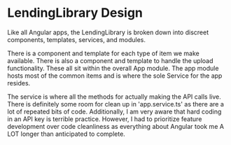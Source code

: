 # LendingLibrary Design

Like all Angular apps, the LendingLibrary is broken down into discreet components, templates, services, and modules.

There is a component and template for each type of item we make available.  There is also a component and template to handle the upload functionality.  These all sit within the overall App module.  The app module hosts most of the common items and is where the sole Service for the app resides.

The service is where all the methods for actually making the API calls live.  There is definitely some room for clean up in 'app.service.ts' as there are a lot of repeated bits of code.  Additionally, I am very aware that hard coding in an API key is terrible practice.  However, I had to prioritize feature development over code cleanliness as everything about Angular took me A LOT longer than anticipated to complete. 
